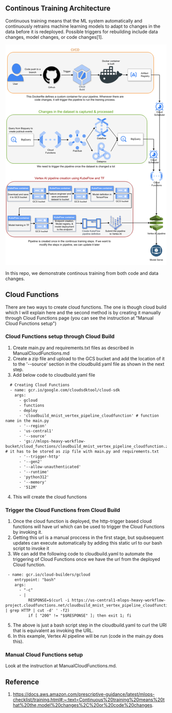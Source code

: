 ## Continous Training Architecture
Continuous training means that the ML system automatically and continuously retrains machine learning models to adapt to changes in the data before it is redeployed. Possible triggers for rebuilding include data changes, model changes, or code changes[1].

![alt text](images/architecture.png)


In this repo, we demonstrate continous training from both code and data changes.

## Cloud Functions
There are two ways to create cloud functions. The one is though cloud build which I will explain here and the second method is by creating it manually through Cloud Functions page (you can see the instruction at "Manual Cloud Functions setup")

### Cloud Functions setup through Cloud Build
1. Create main.py and requirements.txt files as described in ManualCloudFunctions.md
2. Create a zip file and upload to the GCS bucket and add the location of it to the '--source' section in the cloudbuild.yaml file as shown in the next step.
3. Add below code to cloudbuild.yaml file
```
  # Creating Cloud Functions
  - name: gcr.io/google.com/cloudsdktool/cloud-sdk
    args:
      - gcloud
      - functions
      - deploy
      - 'cloudbuild_mnist_vertex_pipeline_cloudfunction' # function name in the main.py
      - '--region'
      - 'us-central1'
      - '--source'
      - 'gs://mlops-heavy-workflow-bucket/cloud_functions/cloudbuild_mnist_vertex_pipeline_cloudfunction.zip' # it has to be stored as zip file with main.py and requirements.txt
      - '--trigger-http'
      - '--gen2'
      - '--allow-unauthenticated'
      - '--runtime'
      - 'python312'
      - '--memory'
      - '512M'
```
4. This will create the cloud functions

### Trigger the Cloud Functions from Cloud Build
1. Once the cloud function is deployed, the http-trigger based cloud functions will have url which can be used to trigger the Cloud Functions by invoking it.
2. Getting this url is a manual proccess in the first stage, but squbsequent updates can execute automatically by adding this static url to our bash script to invoke it
3. We can add the following code to cloudbuild.yaml to automate the triggering of Cloud Functions once we have the url from the deployed Cloud function.
```
 - name: gcr.io/cloud-builders/gcloud
    entrypoint: "bash"
    args:
      - "-c"
      - |
          RESPONSE=$(curl -i https://us-central1-mlops-heavy-workflow-project.cloudfunctions.net/cloudbuild_mnist_vertex_pipeline_cloudfunction | grep HTTP | cut -d' ' -f2)
          if [ "200" != "$$RESPONSE" ]; then exit 1; fi
```
5.  The above is just a bash script step in the cloudbuild.yaml to curl the URl that is equivalent as invoking the URL.
6.  In this example, Vertex AI pipeline will be run (code in the main.py does this).
   

### Manual Cloud Functions setup
Look at the instruction at ManualCloudFunctions.md.

## Reference
1. https://docs.aws.amazon.com/prescriptive-guidance/latest/mlops-checklist/training.html#:~:text=Continuous%20training%20means%20that%20the,model%20changes%2C%20or%20code%20changes.

